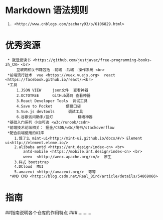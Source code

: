 # Markdown  语法规则
     1. <http://www.cnblogs.com/zachary93/p/6106829.html>
# 优秀资源
     * 就是爱读书 <https://github.com/justjavac/free-programming-books-zh_CN> <br>
         互联网相关书籍包括 -前端 -后端 -操作系统 <br>
     *前端流行技术  vue <https://vuex.vuejs.org>  react <https://facebook.github.io/react/><br>
     *工具 
         1.JSON VIEW     json文件  查看神器
         2.OCTOTREE      GitHub源码 查看神器
         3.React Developer Tools  调试工具
         4.Save to Pocket      便捷口袋
         5.Vue.js devtools      调试工具
         6.谷歌访问助手/蓝灯           翻墙神器
     *基础入门系列 小白可选 <w3c/runoob/csdn>  
     *前端技术论坛相关： 掘金/CSDN/w3c/简书/stackoverflow
     *配合前端使用的UI库
        1.饿了么 mint-ui<http://mint-ui.github.io/docs/#/> Element ui<http://element.eleme.io/>
        2.alibaba antd <https://ant.design/index-cn> <br> 
            antd-mobile <https://mobile.ant.design/index-cn> <br>
            weex  <http://weex.apache.org/cn/>  原生
        3.样式 bootstrap  
        4.DCloud  MUI  
        5.amazeui <http://amazeui.org/>  等等       
      *AMD CMD <http://blog.csdn.net/Real_Bird/article/details/54869066>
      
      
# 指南
##指南说明各个仓库的作用特点
###...........

